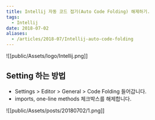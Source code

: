 ```yaml
---
title: Intellij 자동 코드 접기(Auto Code Folding) 해제하기.
tags:
  - Intellij
date: 2018-07-02
aliases: 
  - /articles/2018-07/Intellij-auto-code-folding
---
```


![[public/Assets/logo/Intellij.png]]

## Setting 하는 방법
- Settings > Editor > General > Code Folding 들어갑니다.
- imports, one-line methods 체크박스를 해제합니다.

![[public/Assets/posts/20180702/1.png]]

